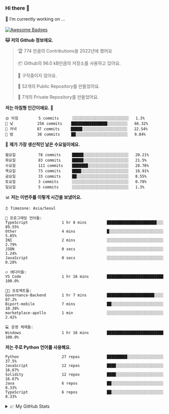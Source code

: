 ### Hi there 👋 
🔭 I’m currently working on ... </br></br>
[![Awesome Badges](https://img.shields.io/badge/Introduce-EN-green.svg)](https://github.com/tlatkdgus1/tlatkdgus1/blob/main/README.md.en)

<!--START_SECTION:waka-->
**🐱 저의 Github 정보에요.** 

> 🏆 774 만큼의 Contributions을 2022년에 했어요
 > 
> 📦 Github의 96.0 kB만큼의 저장소를 사용하고 있어요. 
 > 
> 🚫 구직중이지 않아요.
 > 
> 📜 52개의 Public Repository를 만들었어요. 
 > 
> 🔑 7개의 Private Repository를 만들었어요.  

**저는 아침형 인간이에요. 🐤** 

```text
🌞 아침         5 commits      ░░░░░░░░░░░░░░░░░░░░░░░░░   1.3% 
🌆 낮　         256 commits    ████████████████░░░░░░░░░   66.32% 
🌃 저녁         87 commits     █████░░░░░░░░░░░░░░░░░░░░   22.54% 
🌙 밤　         38 commits     ██░░░░░░░░░░░░░░░░░░░░░░░   9.84%

```
📅 **제가 가장 생산적인 날은 수요일이에요.** 

```text
월요일          78 commits     █████░░░░░░░░░░░░░░░░░░░░   20.21% 
화요일          83 commits     █████░░░░░░░░░░░░░░░░░░░░   21.5% 
수요일          111 commits    ███████░░░░░░░░░░░░░░░░░░   28.76% 
목요일          73 commits     ████░░░░░░░░░░░░░░░░░░░░░   18.91% 
금요일          33 commits     ██░░░░░░░░░░░░░░░░░░░░░░░   8.55% 
토요일          3 commits      ░░░░░░░░░░░░░░░░░░░░░░░░░   0.78% 
일요일          5 commits      ░░░░░░░░░░░░░░░░░░░░░░░░░   1.3%

```


📊 **저는 이번주를 이렇게 시간을 보냈어요.** 

```text
⌚︎ Timezone: Asia/Seoul

💬 프로그래밍 언어들: 
TypeScript               1 hr 8 mins         ██████████████████████░░░   89.55% 
Other                    4 mins              █░░░░░░░░░░░░░░░░░░░░░░░░   5.85% 
INI                      2 mins              ░░░░░░░░░░░░░░░░░░░░░░░░░   2.79% 
JSON                     0 secs              ░░░░░░░░░░░░░░░░░░░░░░░░░   1.24% 
JavaScript               0 secs              ░░░░░░░░░░░░░░░░░░░░░░░░░   0.28%

🔥 에디터들: 
VS Code                  1 hr 16 mins        █████████████████████████   100.0%

🐱‍💻 프로젝트들: 
Governance-Backend       1 hr 7 mins         █████████████████████░░░░   87.2% 
Biport-mobile            7 mins              ██░░░░░░░░░░░░░░░░░░░░░░░   10.38% 
marketplace-apollo       1 min               ░░░░░░░░░░░░░░░░░░░░░░░░░   2.42%

💻 운영 체제들: 
Windows                  1 hr 16 mins        █████████████████████████   100.0%

```

**저는 주로 Python 언어를 사용해요.** 

```text
Python                   27 repos            █████████░░░░░░░░░░░░░░░░   37.5% 
JavaScript               12 repos            ████░░░░░░░░░░░░░░░░░░░░░   16.67% 
Solidity                 12 repos            ████░░░░░░░░░░░░░░░░░░░░░   16.67% 
Java                     6 repos             ██░░░░░░░░░░░░░░░░░░░░░░░   8.33% 
TypeScript               6 repos             ██░░░░░░░░░░░░░░░░░░░░░░░   8.33%

```



<!--END_SECTION:waka-->

<details>
<summary>📈 My GitHub Stats</summary>
<p align="center"> <img src="https://github-readme-stats.vercel.app/api?username=tlatkdgus1&show_icons=true" alt="tlatkdgus1" />
</details>
